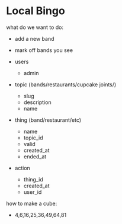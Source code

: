 Local Bingo
===========

what do we want to do:
- add a new band
- mark off bands you see


- users
  - admin
- topic (bands/restaurants/cupcake joints/)
  - slug
  - description
  - name
- thing (band/restaurant/etc)
  - name
  - topic_id
  - valid
  - created_at
  - ended_at
- action
  - thing_id
  - created_at
  - user_id


how to make a cube:
- 4,6,16,25,36,49,64,81
